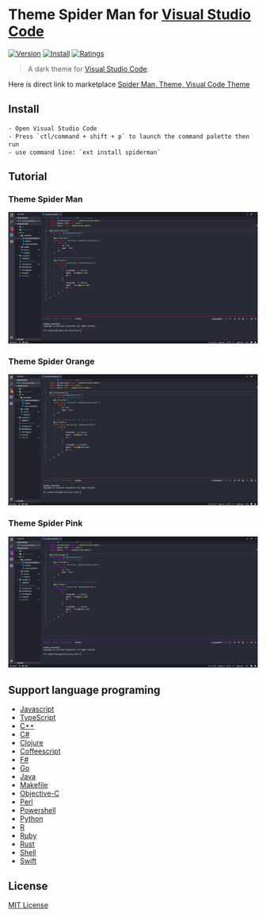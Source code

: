 # Theme Spider Man for [Visual Studio Code](http://code.visualstudio.com)

[![Version](https://vsmarketplacebadge.apphb.com/version-short/jundat95.spiderman.svg)](https://marketplace.visualstudio.com/items?itemName=jundat95.spiderman)
[![Install](https://vsmarketplacebadge.apphb.com/installs-short/jundat95.spiderman.svg)](https://marketplace.visualstudio.com/items?itemName=jundat95.spiderman)
[![Ratings](https://vsmarketplacebadge.apphb.com/rating-short/jundat95.spiderman.svg)](https://marketplace.visualstudio.com/items?itemName=jundat95.spiderman)

> A dark theme for [Visual Studio Code](http://code.visualstudio.com).

Here is direct link to marketplace [Spider Man, Theme, Visual Code Theme](https://marketplace.visualstudio.com/items?itemName=jundat95.spiderman)

## Install

    - Open Visual Studio Code
    - Press `ctl/command + shift + p` to launch the command palette then run
    - use command line: `ext install spiderman`


## Tutorial

### Theme Spider Man

![Theme Spider man](./images/spiderman1.png)

### Theme Spider Orange

![Theme Spider orange](./images/spiderman2.png)

### Theme Spider Pink

![Theme Spider pink](./images/spiderman3.png)


## Support language programing

- [Javascript](Javascript)
- [TypeScript](TypeScript)
- [C++](#c++)
- [C#](#c-sharp)
- [Clojure](#clojure)
- [Coffeescript](#coffeescript)
- [F#](#f-sharp)
- [Go](#go)
- [Java](#java)
- [Makefile](#makefile)
- [Objective-C](#objective-c)
- [Perl](#perl)
- [Powershell](#powershell)
- [Python](#python)
- [R](#r)
- [Ruby](#ruby)
- [Rust](#rust)
- [Shell](#shell)
- [Swift](#swift)

## License

[MIT License](./LICENSE)
